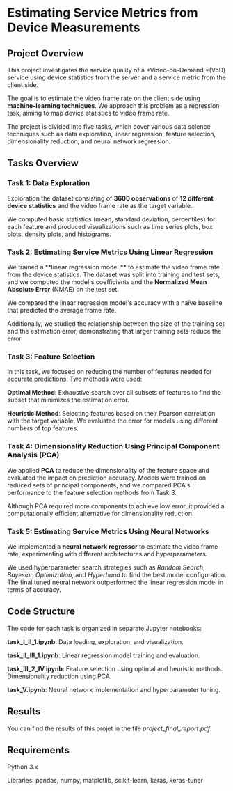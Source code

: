 # Estimating Service Metrics from Device Measurements

## Project Overview

This project investigates the service quality of a *Video-on-Demand *(VoD) service using device statistics from the server and a service metric from the client side. 

The goal is to estimate the video frame rate on the client side using **machine-learning techniques**. We approach this problem as a regression task, aiming to map device statistics to video frame rate. 

The project is divided into five tasks, which cover various data science techniques such as data exploration, linear regression, feature selection, dimensionality reduction, and neural network regression.

## Tasks Overview

### Task 1: Data Exploration

Exploration the dataset consisting of **3600 observations** of **12 different device statistics** and the video frame rate as the target variable.

We computed basic statistics (mean, standard deviation, percentiles) for each feature and produced visualizations such as time series plots, box plots, density plots, and histograms.

### Task 2: Estimating Service Metrics Using Linear Regression

We trained a **linear regression model ** to estimate the video frame rate from the device statistics. The dataset was split into training and test sets, and we computed the model's coefficients and the **Normalized Mean Absolute Error** (NMAE) on the test set.

We compared the linear regression model's accuracy with a naïve baseline that predicted the average frame rate. 

Additionally, we studied the relationship between the size of the training set and the estimation error, demonstrating that larger training sets reduce the error.

### Task 3: Feature Selection

In this task, we focused on reducing the number of features needed for accurate predictions. Two methods were used:

  **Optimal Method**: Exhaustive search over all subsets of features to find the subset that minimizes the estimation error.

 **Heuristic Method**: Selecting features based on their Pearson correlation with the target variable. We evaluated the error for models using different numbers of top features.

### Task 4: Dimensionality Reduction Using Principal Component Analysis (PCA)

We applied **PCA** to reduce the dimensionality of the feature space and evaluated the impact on prediction accuracy. Models were trained on reduced sets of principal components, and we compared PCA's performance to the feature selection methods from Task 3.

Although PCA required more components to achieve low error, it provided a computationally efficient alternative for dimensionality reduction.

### Task 5: Estimating Service Metrics Using Neural Networks

We implemented a **neural network regressor** to estimate the video frame rate, experimenting with different architectures and hyperparameters. 

We used hyperparameter search strategies such as *Random Search*, *Bayesian Optimization*, and *Hyperband* to find the best model configuration. The final tuned neural network outperformed the linear regression model in terms of accuracy.

## Code Structure

The code for each task is organized in separate Jupyter notebooks:

**task_I_II_1.ipynb**: Data loading, exploration, and visualization.

**task_II_III_1.ipynb**: Linear regression model training and evaluation.

**task_III_2_IV.ipynb**: Feature selection using optimal and heuristic methods. Dimensionality reduction using PCA.

**task_V.ipynb**: Neural network implementation and hyperparameter tuning.

## Results

You can find the results of this projet in the file *project_final_report.pdf*.

## Requirements

Python 3.x

Libraries: pandas, numpy, matplotlib, scikit-learn, keras, keras-tuner
